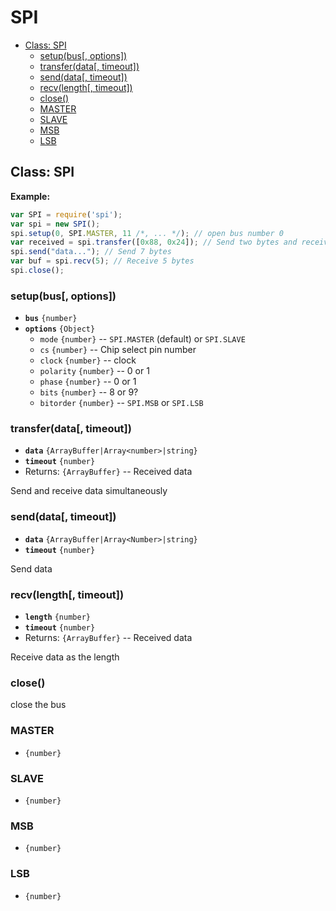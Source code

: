 SPI
===

* [Class: SPI]()
  * [setup(bus[, options])]()
  * [transfer(data[, timeout])]()
  * [send(data[, timeout])]()
  * [recv(length[, timeout])]()
  * [close()]()
  * [MASTER]()
  * [SLAVE]()
  * [MSB]()
  * [LSB]()


## Class: SPI

__Example:__
```js
var SPI = require('spi');
var spi = new SPI();
spi.setup(0, SPI.MASTER, 11 /*, ... */); // open bus number 0
var received = spi.transfer([0x88, 0x24]); // Send two bytes and receive two bytes
spi.send("data..."); // Send 7 bytes
var buf = spi.recv(5); // Receive 5 bytes
spi.close();
```

### setup(bus[, options])

* __`bus`__ `{number}`
* __`options`__ `{Object}`
  * `mode` `{number}` -- `SPI.MASTER` (default) or `SPI.SLAVE`
  * `cs` `{number}` -- Chip select pin number
  * `clock` `{number}` -- clock
  * `polarity` `{number}` -- 0 or 1
  * `phase` `{number}` -- 0 or 1
  * `bits` `{number}` -- 8 or 9?
  * `bitorder` `{number}` -- `SPI.MSB` or `SPI.LSB`

### transfer(data[, timeout])

* __`data`__ `{ArrayBuffer|Array<number>|string}`
* __`timeout`__ `{number}`
* Returns: `{ArrayBuffer}` -- Received data

Send and receive data simultaneously

### send(data[, timeout])

* __`data`__ `{ArrayBuffer|Array<Number>|string}`
* __`timeout`__ `{number}`

Send data

### recv(length[, timeout])

* __`length`__ `{number}`
* __`timeout`__ `{number}`
* Returns: `{ArrayBuffer}` -- Received data

Receive data as the length

### close()

close the bus


### MASTER

* `{number}`

### SLAVE

* `{number}`

### MSB

* `{number}`

### LSB

* `{number}`
